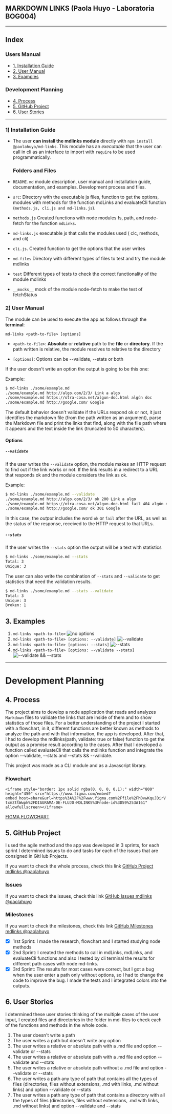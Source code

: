 ## MARKDOWN LINKS (Paola Huyo - Laboratoria BOG004)

---

## Index

### Users Manual 
* [1. Installation Guide](#1-Installation-Guide)
* [2. User Manual](#2-User-Manual)
* [3. Examples](#3-Examples)

### Development Planning
* [4. Process](#4-Process)
* [5. GitHub Project](#5-GitHub-Project)
* [6. User Stories](#6-User-Stories)

***

### 1) Installation Guide

* The user **can install the mdlinks module** directly with `npm install @paolahuyo/md-links`. This module has an _executable_ that the user can call in cli as an interface to import with `require` to be used programmatically.

  ### Folders and Files

* `README.md` module description, user manual and installation guide,
  documentation, and examples. Development process and files.
* `src`: Directory with the executable js files, function to get the options, modules with methods for the function mdLinks and evaluateCli function (`methods.js, cli.js and md-links.js`).
* `methods.js` Created functions with node modules fs, path, and node-fetch for the function `mdLinks`.
* `md-links.js` executable js that calls the modules used ( clc, methods, and cli)
* `cli.js`. Created function to get the options that the user writes
* `md-files` Directory with different types of files to test and try the module mdlinks
* `test` Different types of tests to check the correct functionality of the module mdlinks
* `__mocks__` mock of the module node-fetch to make the test of fetchStatus

### 2) User Manual

The module can be used to execute the app as follows through the **terminal**:

`md-links <path-to-file> [options]`

* `<path-to-file>`: **Absolute** or **relative** path to the **file** or **directory**.
If the path written is relative, the module resolves to relative to the directory

* `[options]`: 
Options can be --validate, --stats or both

If the user doesn't write an option the output is going to be this one:

Example:

```sh
$ md-links ./some/example.md
./some/example.md http://algo.com/2/3/ Link a algo
./some/example.md https://otra-cosa.net/algun-doc.html algún doc
./some/example.md http://google.com/ Google
```

The default behavior doesn't validate if the URLs respond ok or not,
it just identifies the markdown file (from the path written as an
argument), parse the Markdown file and print the links that find, along with the file path where it appears and the text inside the link (truncated to 50 characters).

#### Options

##### `--validate`

If the user writes the `--validate` option, the module makes an HTTP request to
find out if the link works or not. If the link results in a redirect to a
URL that responds ok and the module considers the link as ok.

Example:

```sh
$ md-links ./some/example.md --validate
./some/example.md http://algo.com/2/3/ ok 200 Link a algo
./some/example.md https://otra-cosa.net/algun-doc.html fail 404 algún doc
./some/example.md http://google.com/ ok 301 Google
```

In this case, the _output_ includes the word `ok` or `fail` after
the URL, as well as the status of the response, received to the HTTP request to that
URLs.

##### `--stats`

If the user writes the `--stats` option the output will be a text with statistics

```sh
$ md-links ./some/example.md --stats
Total: 3
Unique: 3
```

The user can also write the combination of `--stats` and `--validate` to get statistics that
need the validation results.

```sh
$ md-links ./some/example.md --stats --validate
Total: 3
Unique: 3
Broken: 1
```
## 3. Examples

1. `md-links <path-to-file>`
![no options](https://i.imgur.com/ZaookO0.png)
2. `md-links <path-to-file> [options: --validate]`
![--validate](https://i.imgur.com/UfjuYRL.png)
3. `md-links <path-to-file> [options: --stats]`
![--stats](https://i.imgur.com/qeTiOna.png)
4. `md-links <path-to-file> [options: --validate --stats]`
![--validate && --stats](https://i.imgur.com/IEYOrPO.png)

***

# Development Planning

## 4. Process 

The project aims to develop a node application that reads and analyzes `Markdown` files to validate the links that are inside of them and to show statistics of those files. For a better understanding of the project I started with a flowchart, in it, different functions are better known as methods to analyze the path and with that information, the app is developed. After that, I had to develop the mdlinks(path, validate: true or false) function to get the output as a promise result according to the cases. After that I developed a function called evaluateCli that calls the mdlinks function and integrate the option --validate, --stats and --stats && --validate.

This project was made as a CLI module and as a Javascript library.

### Flowchart

`<iframe style="border: 1px solid rgba(0, 0, 0, 0.1);" width="800" height="450" src="https://www.figma.com/embed?embed_host=share&url=https%3A%2F%2Fwww.figma.com%2Ffile%2FhDvwKquJDirVtxmZttWwpk%2FDIAGRAMA-DE-FLUJO-MDLINKS%3Fnode-id%3D59%253A161" allowfullscreen></iframe>`

[FIGMA FLOWCHART](https://www.figma.com/file/hDvwKquJDirVtxmZttWwpk/MDLINKS-Flowchart?node-id=0%3A1)

## 5. GitHub Project

I used the agile method and the app was developed in 3 sprints, for each sprint I determined issues to do and tasks for each of the issues that are consigned in GitHub Projects.

If you want to check the whole process, check this link [GitHub Project mdlinks @paolahuyo](https://github.com/paolahuyo/BOG004-md-links/projects/3)

### Issues 

If you want to check the issues, check this link [GitHub Issues mdlinks @paolahuyo](https://github.com/paolahuyo/BOG004-md-links/issues?q=is%3Aissue+is%3Aclosed)

### Milestones

If you want to check the milestones, check this link [GitHub Milestones mdlinks @paolahuyo](https://github.com/paolahuyo/BOG004-md-links/milestones)
- [X] 1rst Sprint: I made the research, flowchart and I started studying node methods
- [X] 2nd Sprint: I created the methods to call in mdLinks, mdLinks, and evaluateCli functions and also I tested by cli terminal the results for different path cases with node md-links.
- [X] 3rd Sprint: The results for most cases were correct, but I got a bug when the user enter a path only without options, so I had to change the code to improve the bug. I made the tests and I integrated colors into the outputs.

## 6. User Stories

I determined these user stories thinking of the multiple cases of the user input, I created files and directories in the folder in md-files to check each of the functions and methods in the whole code. 

1. The user doesn't write a path
2. The user writes a path but doesn't write any option
3. The user writes a relative or absolute path with a .md file and option --validate or --stats
4. The user writes a relative or absolute path with a .md file and option --validate and --stats
5. The user writes a relative or absolute path without a .md file and option --validate or --stats
6. The user writes a path any type of path that contains all the types of files (directories, files  without extensions, .md with links, .md without links) and option --validate or --stats
7. The user writes a path any type of path that contains a directory with all the types of files (directories, files  without extensions, .md with links, .md without links) and option --validate and --stats